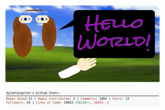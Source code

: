 <!-- 
Version 2.0.234
Built Sun Apr 27 2025 05:04:11 GMT+0000 (Coordinated Universal Time)
-->

<h1 align="center">
  <a href="https://github.com/dylanlangston/dylanlangston/tree/master/src" title="Click to View Source">
    <picture width="100%" alt="Dylan">
      <source media="(prefers-color-scheme: dark)" srcset="dylan-dark.svg?version=2.0.234">
      <img src="dylan-light.svg?version=2.0.234" alt="Dylan">
    </picture>
  </a>
</h1>

<div align="center">
  <picture width="100%" alt="Profile Info and Stats">
    <source media="(prefers-color-scheme: dark)" srcset="stats-dark.svg?version=2.0.234">
    <img src="stats-light.svg?version=2.0.234" alt="Profile Info and Stats">
  </picture>
</div>

